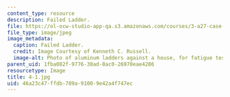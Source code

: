 ```yaml
---
content_type: resource
description: Failed Ladder.
file: https://ol-ocw-studio-app-qa.s3.amazonaws.com/courses/3-a27-case-studies-in-forensic-metallurgy-fall-2007/46a23c47ffdb789a91009e42a4f747ec_4-1.jpg
file_type: image/jpeg
image_metadata:
  caption: Failed Ladder.
  credit: Image Courtesy of Kenneth C. Russell.
  image-alt: Photo of aluminum ladders against a house, for fatigue testing.
parent_uid: 1fba082f-9776-30ad-8ac0-26970eae4286
resourcetype: Image
title: 4-1.jpg
uid: 46a23c47-ffdb-789a-9100-9e42a4f747ec
---
```

